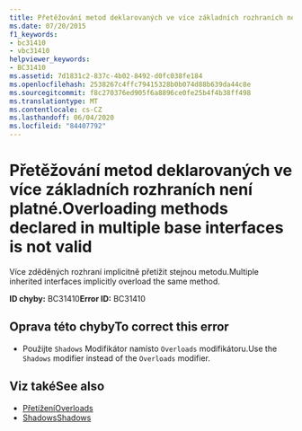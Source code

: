 ```yaml
---
title: Přetěžování metod deklarovaných ve více základních rozhraních není platné.
ms.date: 07/20/2015
f1_keywords:
- bc31410
- vbc31410
helpviewer_keywords:
- BC31410
ms.assetid: 7d1831c2-837c-4b02-8492-d0fc038fe184
ms.openlocfilehash: 2538267c4ffc79415328b0b074d88b639da44c8e
ms.sourcegitcommit: f8c270376ed905f6a8896ce0fe25b4f4b38ff498
ms.translationtype: MT
ms.contentlocale: cs-CZ
ms.lasthandoff: 06/04/2020
ms.locfileid: "84407792"
---
```

# <a name="overloading-methods-declared-in-multiple-base-interfaces-is-not-valid"></a><span data-ttu-id="e983f-102">Přetěžování metod deklarovaných ve více základních rozhraních není platné.</span><span class="sxs-lookup"><span data-stu-id="e983f-102">Overloading methods declared in multiple base interfaces is not valid</span></span>
<span data-ttu-id="e983f-103">Více zděděných rozhraní implicitně přetížit stejnou metodu.</span><span class="sxs-lookup"><span data-stu-id="e983f-103">Multiple inherited interfaces implicitly overload the same method.</span></span>  
  
 <span data-ttu-id="e983f-104">**ID chyby:** BC31410</span><span class="sxs-lookup"><span data-stu-id="e983f-104">**Error ID:** BC31410</span></span>  
  
## <a name="to-correct-this-error"></a><span data-ttu-id="e983f-105">Oprava této chyby</span><span class="sxs-lookup"><span data-stu-id="e983f-105">To correct this error</span></span>  
  
- <span data-ttu-id="e983f-106">Použijte `Shadows` Modifikátor namísto `Overloads` modifikátoru.</span><span class="sxs-lookup"><span data-stu-id="e983f-106">Use the `Shadows` modifier instead of the `Overloads` modifier.</span></span>  
  
## <a name="see-also"></a><span data-ttu-id="e983f-107">Viz také</span><span class="sxs-lookup"><span data-stu-id="e983f-107">See also</span></span>

- [<span data-ttu-id="e983f-108">Přetížení</span><span class="sxs-lookup"><span data-stu-id="e983f-108">Overloads</span></span>](../language-reference/modifiers/overloads.md)
- [<span data-ttu-id="e983f-109">Shadows</span><span class="sxs-lookup"><span data-stu-id="e983f-109">Shadows</span></span>](../language-reference/modifiers/shadows.md)
